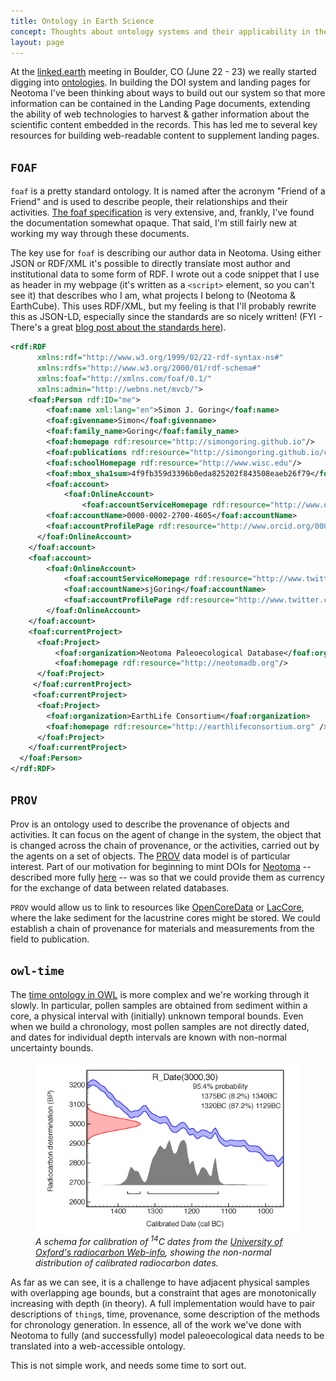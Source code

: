 ```yaml
---
title: Ontology in Earth Science
concept: Thoughts about ontology systems and their applicability in the Earth Sciences
layout: page
---
```



At the [linked.earth](http://www.organicdatacuration.org/linkedearth/index.php/Main_Page) meeting in Boulder, CO (June 22 - 23) we really started digging into [ontologies](https://en.wikipedia.org/wiki/Ontology_(information_science)).  In building the DOI system and landing pages for Neotoma I've been thinking about ways to build out our system so that more information can be contained in the Landing Page documents, extending the ability of web technologies to harvest & gather information about the scientific content embedded in the records.  This has led me to several key resources for building web-readable content to supplement landing pages.

## `FOAF`

`foaf` is a pretty standard ontology.  It is named after the acronym "Friend of a Friend" and is used to describe people, their relationships and their activities.  [The foaf specification](http://xmlns.com/foaf/spec/) is very extensive, and, frankly, I've found the documentation somewhat opaque.  That said, I'm still fairly new at working my way through these documents.

The key use for `foaf` is describing our author data in Neotoma.  Using either JSON or RDF/XML it's possible to directly translate most author and institutional data to some form of RDF.  I wrote out a code snippet that I use as header in my webpage (it's written as a `<script>` element, so you can't see it) that describes who I am, what projects I belong to (Neotoma & EarthCube).  This uses RDF/XML, but my feeling is that I'll probably rewrite this as JSON-LD, especially since the standards are so nicely written! (FYI - There's a great [blog post about the standards here](http://manu.sporny.org/2014/json-ld-origins-2/)).

```XML
<rdf:RDF
      xmlns:rdf="http://www.w3.org/1999/02/22-rdf-syntax-ns#"
      xmlns:rdfs="http://www.w3.org/2000/01/rdf-schema#"
      xmlns:foaf="http://xmlns.com/foaf/0.1/"
      xmlns:admin="http://webns.net/mvcb/">
	<foaf:Person rdf:ID="me">
		<foaf:name xml:lang="en">Simon J. Goring</foaf:name>
		<foaf:givenname>Simon</foaf:givenname>
		<foaf:family_name>Goring</foaf:family_name>
		<foaf:homepage rdf:resource="http://simongoring.github.io"/>
		<foaf:publications rdf:resource="http://simongoring.github.io/cv/Publications.html"/>
		<foaf:schoolHomepage rdf:resource="http://www.wisc.edu"/>
		<foaf:mbox_sha1sum>4f9fb359d3396b0eda825202f843508eaeb26f79</foaf:mbox_sha1sum>
		<foaf:account>
      		<foaf:OnlineAccount>
        		<foaf:accountServiceHomepage rdf:resource="http://www.orcid.org"/>
        <foaf:accountName>0000-0002-2700-4605</foaf:accountName>
        <foaf:accountProfilePage rdf:resource="http://www.orcid.org/0000-0002-2700-4605#person"/>
      </foaf:OnlineAccount>
    </foaf:account>
    <foaf:account>
  		<foaf:OnlineAccount>
    		<foaf:accountServiceHomepage rdf:resource="http://www.twitter.com/"/>
    		<foaf:accountName>sjGoring</foaf:accountName>
    		<foaf:accountProfilePage rdf:resource="http://www.twitter.com/sjGoring"/>
  		</foaf:OnlineAccount>
	</foaf:account>
    <foaf:currentProject>
      <foaf:Project>
	      <foaf:organization>Neotoma Paleoecological Database</foaf:organization>
	      <foaf:homepage rdf:resource="http://neotomadb.org"/>
      </foaf:Project>
     </foaf:currentProject>
     <foaf:currentProject>
      <foaf:Project>
      	<foaf:organization>EarthLife Consortium</foaf:organization>
        <foaf:homepage rdf:resource="http://earthlifeconsortium.org" />
      </foaf:Project>
    </foaf:currentProject>
  </foaf:Person>
</rdf:RDF>
```

## `PROV`

Prov is an ontology used to describe the provenance of objects and activities.  It can focus on the agent of change in the system, the object that is changed across the chain of provenance, or the activities, carried out by the agents on a set of objects.  The [PROV](https://www.w3.org/TR/2013/NOTE-prov-primer-20130430/) data model is of particular interest.  Part of our motivation for beginning to mint DOIs for [Neotoma](http://neotomadb.org) -- described more fully [here]() -- was so that we could provide them as currency for the exchange of data between related databases.

`PROV` would allow us to link to resources like [OpenCoreData](http://opencoredata.org/) or [LacCore](http://lrc.geo.umn.edu/laccore/), where the lake sediment for the lacustrine cores might be stored.  We could establish a chain of provenance for materials and measurements from the field to publication.

## `owl-time`

The [time ontology in OWL](https://www.w3.org/TR/owl-time/) is more complex and we're working through it slowly.  In particular, pollen samples are obtained from sediment within a core, a physical interval with (initially) unknown temporal bounds.  Even when we build a chronology, most pollen samples are not directly dated, and dates for individual depth intervals are known with non-normal uncertainty bounds.

<figure>
<img src="/images/calib.gif" alt="Radiocarbon calibration curve">
<figcaption><i>A schema for calibration of <sup>14</sup>C dates from the <a href="https://c14.arch.ox.ac.uk/embed.php?File=calibration.html">University of Oxford's radiocarbon Web-info</a>, showing the non-normal distribution of calibrated radiocarbon dates.</i></figcaption></figure>

As far as we can see, it is a challenge to have adjacent physical samples with overlapping age bounds, but a constraint that ages are monotonically increasing with depth (in theory).  A full implementation would have to pair descriptions of `thing`s, time, provenance, some description of the methods for chronology generation.  In essence, all of the work we've done with Neotoma to fully (and successfully) model paleoecological data needs to be translated into a web-accessible ontology.

This is not simple work, and needs some time to sort out.